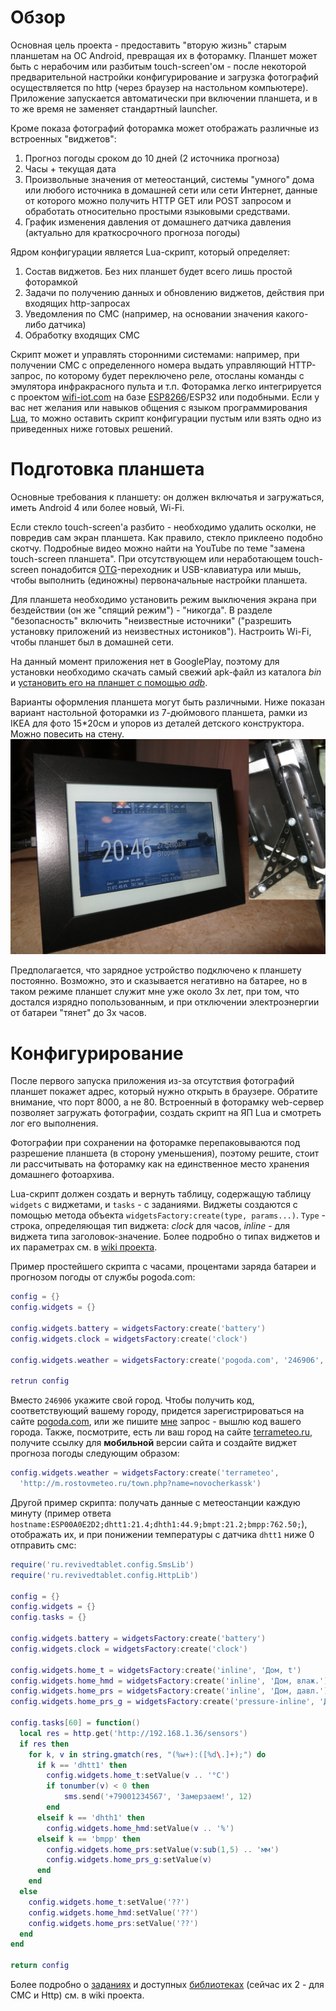 Обзор 
=====

Основная цель проекта - предоставить "вторую жизнь" старым планшетам на ОС Android, превращая их в фоторамку. Планшет может быть с нерабочим или разбитым touch-screen'ом - после некоторой предварительной настройки конфигурирование и загрузка фотографий осуществляется по http (через браузер на настольном компьютере). Приложение запускается автоматически при включении планшета, и в то же время не заменяет стандартный launcher.

Кроме показа фотографий фоторамка может отображать различные из встроенных "виджетов":
1. Прогноз погоды сроком до 10 дней (2 источника прогноза)
2. Часы + текущая дата
3. Произвольные значения от метеостанций, системы "умного" дома или любого источника в домашней сети или сети Интернет, данные от которого можно получить HTTP GET или POST запросом и обработать относительно простыми языковыми средствами. 
4. График изменения давления от домашнего датчика давления (актуально для краткосрочного прогноза погоды)

Ядром конфигурации является Lua-скрипт, который определяет:
1. Состав виджетов. Без них планшет будет всего лишь простой фоторамкой
2. Задачи по получению данных и обновлению виджетов, действия при входящих http-запросах
3. Уведомления по СМС (например, на основании значения какого-либо датчика)
4. Обработку входящих СМС

Скрипт может и управлять сторонними системами: например, при получении СМС с определенного номера выдать управляющий HTTP-запрос, по которому будет переключено реле, отосланы команды с эмулятора инфракрасного пульта и т.п. Фоторамка легко интегрируется с проектом [wifi-iot.com](https://wifi-iot.com) на базе [ESP8266](https://ru.wikipedia.org/wiki/ESP8266)/ESP32 или подобными.
Если у вас нет желания или навыков общения с языком программирования [Lua](https://ru.wikipedia.org/wiki/Lua), то можно оставить скрипт конфигурации пустым или взять одно из приведенных ниже готовых решений.

Подготовка планшета
===================

Основные требования к планшету: он должен включатья и загружаться, иметь Android 4 или более новый, Wi-Fi.

Если стекло touch-screen'а разбито - необходимо удалить осколки, не повредив сам экран планшета. Как правило, стекло приклеено подобно скотчу. Подробные видео можно найти на YouTube по теме "замена touch-screen планшета". При отсутствующем или неработающем touch-screen понадобится [OTG](https://ru.wikipedia.org/wiki/USB#USB_OTG)-переходник и USB-клавиатура или мышь, чтобы выполнить (единожны) первоначальные настройки планшета.

Для планшета необходимо установить режим выключения экрана при бездействии (он же "спящий режим") - "никогда". В разделе "безопасность" включить "неизвестные источники" ("разрешить установку приложений из неизвестных истоников"). Настроить Wi-Fi, чтобы планшет был в домашней сети.

На данный момент приложения нет в GooglePlay, поэтому для установки необходимо скачать самый свежий apk-файл из каталога *bin* и [установить его на планшет с помощью *adb*](https://www.google.com/search?q=установка+apk+через+adb).

Варианты оформления планшета могут быть различными. Ниже показан вариант настольной фоторамки из 7-дюймового планшета, рамки из IKEA для фото 15*20см и упоров из деталей детского конструктора. Можно повесить на стену. 
![image1](doc/image/overview-1.jpg "Внешний вид - 1")

Предполагается, что зарядное устройство подключено к планшету постоянно. Возможно, это и сказывается негативно на батарее, но в таком режиме планшет служит мне уже около 3х лет, при том, что достался изрядно попользованным, и при отключении электроэнергии от батареи "тянет" до 3х часов. 

Конфигурирование
================

После первого запуска приложения из-за отсутствия фотографий планшет покажет адрес, который нужно открыть в браузере. Обратите внимание, что порт 8000, а не 80. Встроенный в фоторамку web-сервер позволяет загружать фотографии, создать скрипт на ЯП Lua и смотреть лог его выполнения. 

Фотографии при сохранении на фоторамке перепаковываются под разрешение планшета (в сторону уменьшения), поэтому решите, стоит ли рассчитывать на фоторамку как на единственное место хранения домашнего фотоархива.

Lua-скрипт должен создать и вернуть таблицу, содержащую таблицу `widgets` с виджетами, и `tasks` - с заданиями. Виджеты создаются с помощью метода объекта `widgetsFactory:create(type, params...)`. `Type` - строка, определяющая тип виджета: *clock* для часов, *inline* - для виджета типа заголовок-значение. Более подробно о типах виджетов и их параметрах см. в [wiki проекта](https://github.com/p913/revived_tablet/wiki/Widgets).

Пример простейшего скрипта с часами, процентами заряда батареи и прогнозом погоды от службы pogoda.com:
```lua
config = {}
config.widgets = {}

config.widgets.battery = widgetsFactory:create('battery')
config.widgets.clock = widgetsFactory:create('clock')

config.widgets.weather = widgetsFactory:create('pogoda.com', '246906', 'ayh4n642tshj')
  
retrun config

```
Вместо `246906` укажите свой город. Чтобы получить код, соответствующий вашему городу, придется зарегистрироваться на сайте [pogoda.com](https://www.pogoda.com/api/#/login), или же пишите [мне](mailto:p913@yandex.ru) запрос - вышлю код вашего города. Также, посмотрите, есть ли ваш город на сайте [terrameteo.ru](http://terrameteo.ru), получите ссылку для **мобильной** версии сайта и создайте виджет прогноза погоды следующим образом:
```lua
config.widgets.weather = widgetsFactory:create('terrameteo', 
  'http://m.rostovmeteo.ru/town.php?name=novocherkassk')
```  

Другой пример скрипта: получать данные с метеостанции каждую минуту (пример ответа `hostname:ESP00A0E2D2;dhtt1:21.4;dhth1:44.9;bmpt:21.2;bmpp:762.50;`), отображать их, и при понижении температуры с датчика `dhtt1` ниже 0 отправить смс:
```lua
require('ru.revivedtablet.config.SmsLib')
require('ru.revivedtablet.config.HttpLib')

config = {}
config.widgets = {}
config.tasks = {}

config.widgets.battery = widgetsFactory:create('battery')
config.widgets.clock = widgetsFactory:create('clock')

config.widgets.home_t = widgetsFactory:create('inline', 'Дом, t')
config.widgets.home_hmd = widgetsFactory:create('inline', 'Дом, влаж.')
config.widgets.home_prs = widgetsFactory:create('inline', 'Дом, давл.')
config.widgets.home_prs_g = widgetsFactory:create('pressure-inline', 'Дом, гр-давл')

config.tasks[60] = function() 
  local res = http.get('http://192.168.1.36/sensors')
  if res then
    for k, v in string.gmatch(res, "(%w+):([%d\.]+);") do
      if k == 'dhtt1' then
        config.widgets.home_t:setValue(v .. '°C')
        if tonumber(v) < 0 then
            sms.send('+79001234567', 'Замерзаем!', 12)
        end 
      elseif k == 'dhth1' then
        config.widgets.home_hmd:setValue(v .. '%')
      elseif k == 'bmpp' then
        config.widgets.home_prs:setValue(v:sub(1,5) .. 'мм')
        config.widgets.home_prs_g:setValue(v)
      end
    end
  else 
    config.widgets.home_t:setValue('??')
    config.widgets.home_hmd:setValue('??')
    config.widgets.home_prs:setValue('??')
  end
end
  
return config
```

Более подробно о [заданиях](https://github.com/p913/revived_tablet/wiki/Tasks) и доступных [библиотеках](https://github.com/p913/revived_tablet/wiki/Library) (сейчас их 2 - для СМС и Http) см. в wiki проекта.
